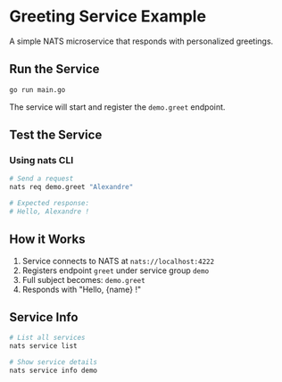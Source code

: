 # Greeting Service Example

A simple NATS microservice that responds with personalized greetings.

## Run the Service

```bash
go run main.go
```

The service will start and register the `demo.greet` endpoint.

## Test the Service

### Using nats CLI

```bash
# Send a request
nats req demo.greet "Alexandre"

# Expected response:
# Hello, Alexandre !
```

## How it Works

1. Service connects to NATS at `nats://localhost:4222`
2. Registers endpoint `greet` under service group `demo`
3. Full subject becomes: `demo.greet`
4. Responds with "Hello, {name} !"

## Service Info

```bash
# List all services
nats service list

# Show service details
nats service info demo
```